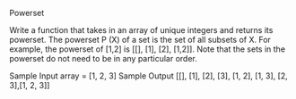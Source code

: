 Powerset


Write a function that takes in an array of unique integers and returns its powerset.
The powerset P (X) of a set is the set of all subsets of X. For example, the powerset of [1,2] is [[], [1], [2], [1,2]].
Note that the sets in the powerset do not need to be in any particular order.


Sample Input
array = [1, 2, 3]
Sample Output
[[], [1], [2], [3], [1, 2], [1, 3], [2, 3],[1, 2, 3]]